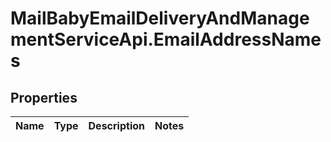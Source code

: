 # MailBabyEmailDeliveryAndManagementServiceApi.EmailAddressNames

## Properties
Name | Type | Description | Notes
------------ | ------------- | ------------- | -------------
